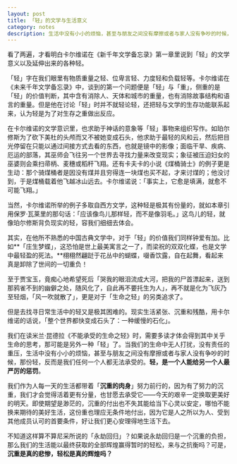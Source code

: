 ```yaml
---
layout: post
title: 「轻」的文学与生活意义
category: notes
description: 生活中没有小小的烦恼，甚至与朋友之间没有摩擦或者与家人没有争吵的时候，那份轻，反而是我们任何一个人都无法承受的。
---
```


看了两遍，才看明白卡尔维诺在《新千年文学备忘录》第一章里说到「轻」的文学意义以及延伸出来的各种轻。

「轻」字在我们眼里有物质重量之轻、位卑言轻、力度轻和负载轻等。卡尔维诺在《未来千年文学备忘录》中，谈到的第一个问题便是「轻」与「重」，侧重的是「轻」的价值判断，其中含有消除人、天体和城市的重量，也有消除故事结构和语言的重量。但是他在讨论「轻」时并不就轻论轻，还把轻与文学的生存功能联系起来，认为轻是为了对生存之重做出反应。

在卡尔维诺的文学意识里，也求助于神话的意象等「轻」事物来组织写作。如珀尔修斯为了砍下美杜的头颅而又不被她变成石头，他求助于最轻的风和云，然后把目光停留在只能以通过间接方式去看的东西，也就是镜中的影像；面临干旱、疾病、厄运的部落，其巫师会飞往另一个世界去寻找力量来改变现实；象征被压迫妇女的巫婆则会乘扫帚柄、麦穗或稻秆飞翔。还有卡夫卡的小说《煤桶骑士》的例子更是生动：那个骑煤桶者是因没有煤并且穷得连一块煤也买不起，才来讨煤的；他没讨到，于是煤桶载着他飞越冰山远去。卡尔维诺说：「事实上，它愈是填满，就愈不可能飞翔。」

当然，卡尔维诺所举的例子多取自西方文学，这种轻是极其有份量的，就如本章引用保罗·瓦莱里的那句话：「应该像鸟儿那样轻，而不是像羽毛。」这鸟儿的轻，就像珀尔修斯背负现实的轻，容我们细细去体会。

其实，在他所不熟悉的中国古典文学中，对于「轻」的价值我们同样钟爱有加。比如**「庄生梦蝶」，这恐怕是世上最美寓言之一了，而梁祝的双双化蝶，也是文学中最轻盈的死法。**栩栩然翩跹于花丛中的蝴蝶，啜香饮露，自在起舞，看起来真是卸除了世间的一切重负！

至于贾宝玉，竟痴心地希望死后「哭我的眼泪流成大河，把我的尸首漂起来，送到那鸦雀不到的幽僻之处，随风化了，自此再不要托生为人」，再不就是化为飞灰乃至轻烟，「风一吹就散了」，更是对于「生命之轻」的另类追求了。

但是去找寻日常生活中的轻又是极其困难的。现实生活紧张、沉重和残酷，用卡尔维诺的话说，「整个世界都快变成石头了：一种缓慢的石化」。

我们在读米兰·昆德拉《不能承受的生命之轻》时，需要多读才体会得到其中关乎生命的思考，那可能是另外一种「轻」了。当我们的生命中无人打扰，没有责任的重压，生活中没有小小的烦恼，甚至与朋友之间没有摩擦或者与家人没有争吵的时候，那份轻，反而是我们任何一个人都无法承受的。**轻，是一个人能给另一个人最严厉的惩罚**。
 
我们作为人每一天的生活都带着「**沉重的肉身**」努力前行的，因为有了努力的沉重，我们才会觉得活着更有分量，也甘愿去承受它——今天的艰辛一定换取更美好的明天。即使期望是渺茫的，沉重的付出也不失其能给当下心灵以安定，哪怕不能换来期待的美好生活，这份重也理应无条件地付出，因为它是人之所以为人、受到其他成员认可的首要条件，好让我们更心安理得地生活下去。

不知道这样算不算尼采所说的「永劫回归」？如果说永劫回归是一个沉重的负担，那么我们的生活能以最终获取的全部辉煌赢得暂时的轻松，来与之抗衡吗？可是，**沉重是真的悲惨，轻松是真的辉煌吗？**
